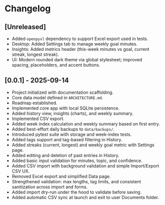 # Changelog

## [Unreleased]
- Added `openpyxl` dependency to support Excel export used in tests.
- Desktop: Added Settings tab to manage weekly goal minutes.
- Insights: Added metrics header (this-week minutes vs goal, current streak, longest streak).
- UI: Modern rounded dark theme via global stylesheet; improved spacing, placeholders, and accent buttons.

## [0.0.1] - 2025-09-14
- Project initialized with documentation scaffolding.
- Core data model defined in `ARCHITECTURE.md`.
- Roadmap established.
- Implemented core app with local SQLite persistence.
- Added history view, insights (charts), and weekly summary.
- Implemented CSV export.
- Added week index calculation and weekly summary based on first entry.
- Added best-effort daily backups to `data/backups/`.
- Introduced pytest suite with storage and week-index tests.
- Added tags support and tag-based filtering in History.
- Added streaks (current, longest) and weekly goal metric with Settings page.
- Added editing and deletion of past entries in History.
- Added basic input validation for minutes, topic, and confidence.
- Added CSV import with background validation and simple Import/Export CSV UX.
- Removed Excel export and simplified Data page.
- Strengthened validation: max lengths, tag limits, and consistent sanitization across import and forms.
- Added import dry-run under the hood to validate before saving.
- Added automatic CSV sync at launch and exit to user Documents folder.

